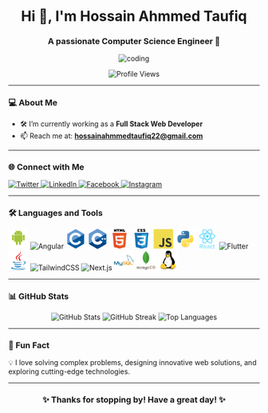 <div align="center">
  
  
  <h1>Hi 👋, I'm Hossain Ahmmed Taufiq</h1>
  <h3>A passionate Computer Science Engineer 🚀</h3>
  
  <img src="https://media4.giphy.com/media/qgQUggAC3Pfv687qPC/giphy.gif" alt="coding" width="400">
  
  <p>
    <img src="https://komarev.com/ghpvc/?username=hossaintaufiq&label=Profile%20views&color=0e75b6&style=for-the-badge" alt="Profile Views">
  </p>
</div>

---

### 💻 About Me
- 🛠 I’m currently working as a **Full Stack Web Developer**
- 📫 Reach me at: **hossainahmmedtaufiq22@gmail.com**

---

### 🌐 Connect with Me
<div align="left">
  <a href="https://twitter.com/hossaintaufiq22" target="blank">
    <img src="https://img.shields.io/badge/Twitter-1DA1F2?style=for-the-badge&logo=twitter&logoColor=white" alt="Twitter">
  </a>
  <a href="https://linkedin.com/in/in/hossain-ahmmed-129b29253" target="blank">
    <img src="https://img.shields.io/badge/LinkedIn-0077B5?style=for-the-badge&logo=linkedin&logoColor=white" alt="LinkedIn">
  </a>
  <a href="https://fb.com/mdhossainahmmed.taufiq" target="blank">
    <img src="https://img.shields.io/badge/Facebook-1877F2?style=for-the-badge&logo=facebook&logoColor=white" alt="Facebook">
  </a>
  <a href="https://instagram.com/hossain_ahmmed_taufiq" target="blank">
    <img src="https://img.shields.io/badge/Instagram-E4405F?style=for-the-badge&logo=instagram&logoColor=white" alt="Instagram">
  </a>
</div>

---

### 🛠️ Languages and Tools
<div align="left">
  <img src="https://raw.githubusercontent.com/devicons/devicon/master/icons/android/android-original-wordmark.svg" alt="Android" width="40" height="40"/>
  <img src="https://angular.io/assets/images/logos/angular/angular.svg" alt="Angular" width="40" height="40"/>
  <img src="https://raw.githubusercontent.com/devicons/devicon/master/icons/c/c-original.svg" alt="C" width="40" height="40"/>
  <img src="https://raw.githubusercontent.com/devicons/devicon/master/icons/cplusplus/cplusplus-original.svg" alt="C++" width="40" height="40"/>
  <img src="https://raw.githubusercontent.com/devicons/devicon/master/icons/html5/html5-original-wordmark.svg" alt="HTML5" width="40" height="40"/>
  <img src="https://raw.githubusercontent.com/devicons/devicon/master/icons/css3/css3-original-wordmark.svg" alt="CSS3" width="40" height="40"/>
  <img src="https://raw.githubusercontent.com/devicons/devicon/master/icons/javascript/javascript-original.svg" alt="JavaScript" width="40" height="40"/>
  <img src="https://raw.githubusercontent.com/devicons/devicon/master/icons/python/python-original.svg" alt="Python" width="40" height="40"/>
  <img src="https://raw.githubusercontent.com/devicons/devicon/master/icons/react/react-original-wordmark.svg" alt="React" width="40" height="40"/>
  <img src="https://www.vectorlogo.zone/logos/flutterio/flutterio-icon.svg" alt="Flutter" width="40" height="40"/>
  <img src="https://raw.githubusercontent.com/devicons/devicon/master/icons/java/java-original.svg" alt="Java" width="40" height="40"/>
  <img src="https://www.vectorlogo.zone/logos/tailwindcss/tailwindcss-icon.svg" alt="TailwindCSS" width="40" height="40"/>
  <img src="https://cdn.worldvectorlogo.com/logos/nextjs-2.svg" alt="Next.js" width="40" height="40"/>
  <img src="https://raw.githubusercontent.com/devicons/devicon/master/icons/mysql/mysql-original-wordmark.svg" alt="MySQL" width="40" height="40"/>
  <img src="https://raw.githubusercontent.com/devicons/devicon/master/icons/mongodb/mongodb-original-wordmark.svg" alt="MongoDB" width="40" height="40"/>
  <img src="https://raw.githubusercontent.com/devicons/devicon/master/icons/linux/linux-original.svg" alt="Linux" width="40" height="40"/>
</div>

---

### 📊 GitHub Stats
<div align="center">
  <img src="https://github-readme-stats.vercel.app/api?username=hossaintaufiq&show_icons=true&theme=radical" alt="GitHub Stats">
  <img src="https://github-readme-streak-stats.herokuapp.com/?user=hossaintaufiq&theme=radical" alt="GitHub Streak">
  <img src="https://github-readme-stats.vercel.app/api/top-langs?username=hossaintaufiq&show_icons=true&locale=en&layout=compact&theme=radical" alt="Top Languages">
</div>

---

### 🚀 Fun Fact
💡 I love solving complex problems, designing innovative web solutions, and exploring cutting-edge technologies.

---

<div align="center">
  <h3>✨ Thanks for stopping by! Have a great day! ✨</h3>
</div>
